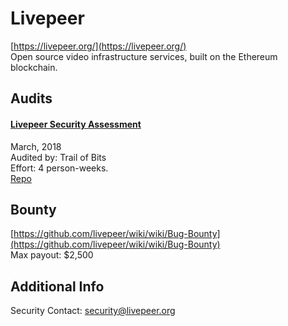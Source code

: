 
# Livepeer
  
[https://livepeer.org/](https://livepeer.org/)<br>
Open source video infrastructure services, built on the Ethereum blockchain.


## Audits



#### [Livepeer Security Assessment](https://github.com/trailofbits/publications/blob/master/reviews/livepeer.pdf)

March, 2018<br>
Audited by: Trail of Bits<br>Effort: 4 person-weeks.<br>
[Repo](https://github.com/livepeer/protocol/tree/master/contracts)
      

  

## Bounty

[https://github.com/livepeer/wiki/wiki/Bug-Bounty](https://github.com/livepeer/wiki/wiki/Bug-Bounty)<br>
Max payout: $2,500


## Additional Info

Security Contact: security@livepeer.org
